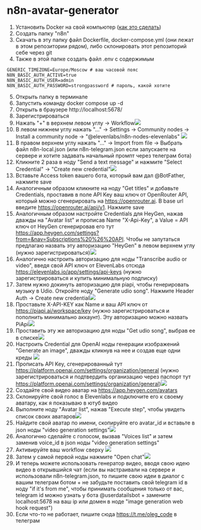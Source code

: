 # n8n-avatar-generator

1. Установить Docker на свой компьютер ([как это сделать](https://docs.docker.com/desktop/setup/install/mac-install/))
2. Создать папку "n8n"
3. Скачать в эту папку файл Dockerfile, docker-compose.yml (они лежат в этом репозитории рядом), либо склонировать этот репозиторий себе через git
4. Также в этой папке создать файл .env с содержимым 
```.env
GENERIC_TIMEZONE=Europe/Moscow # ваш часовой пояс
N8N_BASIC_AUTH_ACTIVE=true
N8N_BASIC_AUTH_USER=admin 
N8N_BASIC_AUTH_PASSWORD=strongpassword # пароль, какой хотите
```
5. Открыть папку в терминале
6. Запустить команду docker compose up -d
7. Открыть в браузере http://localhost:5678/
8. Зарегистрироваться
9. Нажать "+" в верхнем левом углу -> Workflow![](./images/1.png)
10. В левом нижнем углу нажать "..." -> Settings -> Community nodes -> Install a community node -> "@elevenlabs/n8n-nodes-elevenlabs" ![](./images/2.png)
11. В правом верхнем углу нажать "..." -> Import from file -> Выбрать файл n8n-local.json (или n8n-telegram.json если запускаете на сервере и хотите задавать начальный промпт через телеграм бота)
12. Кликните 2 раза в ноду "Send a text message" и нажмите "Select Credential" -> "Create new credential"![](./images/3.png)
13. Вставьте Access token вашего бота, который вам дал @BotFather, нажмите save
14. Аналогичным образом кликните на ноду "Get titles" и добавьте Credentials, проставив в поле API Key ваш ключ от OpenRouter API, который можно сгенерировать на https://openrouter.ai. В base url введите https://openrouter.ai/api/v1. Нажмите save
15. Аналогичным образом настройте Credentials для HeyGen, нажав дважды на "Avatar list" и прописав Name "X-Api-Key", а Value = API ключ от HeyGen сгенерировав его тут https://app.heygen.com/settings?from=&nav=Subscriptions%20%26%20API. Чтобы не запутаться предлагаю назвать эту авторизацию "HeyGen" в левом верхнем углу (нужно зарегистрироваться)![](./images/4.png)
16. Аналогично настроить авторизацию для ноды "Transcribe audio or video", введя свой API ключ от ElevenLabs отсюда https://elevenlabs.io/app/settings/api-keys (нужно зарегистрироваться и купить минимальную подписку)
17. Затем нужно докинуть авторизацию для piapi, чтобы генерировать музыку в Udio. Откройте ноду "Generate udio song". Нажмите Header Auth -> Create new credential![](./images/5.png)
18. Проставьте X-API-KEY как Name и ваш API ключ от https://piapi.ai/workspace/key (нужно зарегистрироваться и пополнить минимально аккаунт). Эту авторизацию можно назвать PiApi![](./images/6.png)
19. Проставить эту же авторизацию для ноды "Get udio song", выбрав ее в списке![](./images/7.png)
20. Настроить Credential для OpenAI ноды генерации изображений "Generate an image", дважды кликнув на нее и создав еще одни креды ![](./images/8.png)
21. Прописать API Key, сгенерированный тут https://platform.openai.com/settings/organization/general (нужно зарегистрироваться и подтвердить организацию через паспорт тут https://platform.openai.com/settings/organization/general)![](./images/9.png)
22. Создайте свой видео аватар на https://app.heygen.com/avatars
23. Склонируйте свой голос в Elevenlabs и подключите его к своему аватару, как я показываю в ютуб видео
24. Выполните ноду "Avatar list", нажав "Execute step", чтобы увидеть список своих аватаров![](./images/10.png)
25. Найдите свой аватар по имени, скопируйте его avatar_id и вставьте в json ноды "video generation settings"![](./images/11.png)
26. Аналогично сделайте с голосом, вызвав "Voices list" и затем заменив voice_id в json ноды "video generation settings"
27. Активируйте ваш workflow сверху ![](./images/12.png)
28. Затем у самой первой ноды нажмите "Open chat"![](./images/13.png)
29. И теперь можете использовать генератор видео, вводя свою идею видео в открывшийся чат (если вы настраивали на сервере и использовали n8n-telegram.json, то пишите свою идеи в диалог с вашим телеграм ботом + не забудьте поставить свой telegram id в ноду "if it's from me", чтобы принимать сообщения только от вас, telegram id можно узнать у бота @userdatailsbot + замените localhost:5678 на ваш ip или домен в ноде "image generation web hook request")
30. Если что-то не работает, пишите сюда https://t.me/oleg_code в телеграм

